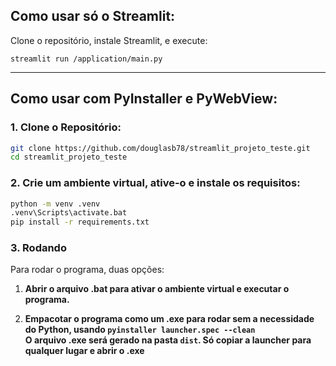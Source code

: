 ## Como usar só o Streamlit:

Clone o repositório, instale Streamlit, e execute: 

    streamlit run /application/main.py

---

## Como usar com PyInstaller e PyWebView:

### 1. Clone o Repositório:

```bash
git clone https://github.com/douglasb78/streamlit_projeto_teste.git
cd streamlit_projeto_teste
```

### 2. Crie um ambiente virtual, ative-o e instale os requisitos:
````bash
python -m venv .venv
.venv\Scripts\activate.bat
pip install -r requirements.txt
````

### 3. Rodando

Para rodar o programa, duas opções:

1. <b>Abrir o arquivo .bat para ativar o ambiente virtual e executar o programa.</b>

2. <b>Empacotar o programa como um .exe para rodar sem a necessidade do Python, usando ``pyinstaller launcher.spec --clean``<br/> O arquivo .exe será gerado na pasta ``dist``. Só copiar a launcher para qualquer lugar e abrir o .exe</b>

